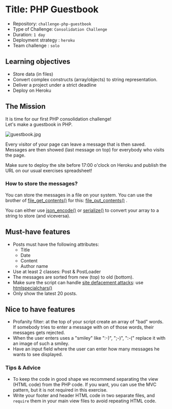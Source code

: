 # Title: PHP Guestbook

- Repository: `challenge-php-guestbook`
- Type of Challenge: `Consolidation Challenge`
- Duration: `1 day`
- Deployment strategy : `heroku`
- Team challenge : `solo`

## Learning objectives

- Store data (in files)
- Convert complex constructs (array/objects) to string representation.
- Deliver a project under a strict deadline
- Deploy on Heroku

## The Mission

It is time for our first PHP consolidation challenge!  
Let's make a guestbook in PHP.

![guestbook.jpg](guestbook.jpg)

Every visitor of your page can leave a message that is then saved. Messages are then showed (last message on top) for everybody who visits the page.

Make sure to deploy the site before 17:00 o'clock on Heroku and publish the URL on our usual exercises spreadsheet!

### How to store the messages?

You can store the messages in a file on your system. You can use the brother of [file_get_contents()](https://php.net/file_get_contents) for this: [file_put_contents()](https://php.net/file_put_contents) .

You can either use [json_encode()](https://php.net/json_encode) or [serialize()](https://php.net/serialize) to convert your array to a string to store (and viceversa).

## Must-have features

- Posts must have the following attributes:
  - Title
  - Date
  - Content
  - Author name
- Use at least 2 classes: Post & PostLoader
- The messages are sorted from new (top) to old (bottom).
- Make sure the script can handle [site defacement attacks](https://en.wikipedia.org/wiki/Website_defacement): use [htmlspecialchars()](https://www.php.net/htmlspecialchars)
- Only show the latest 20 posts.

## Nice to have features

- Profanity filter: at the top of your script create an array of "bad" words. If somebody tries to enter a message with on of those words, their messages gets rejected.
- When the user enters uses a "smiley" like ":-)", ";-)", ":-(" replace it with an image of such a smiley.
- Have an input field where the user can enter how many messages he wants to see displayed.

### Tips & Advice

- To keep the code in good shape we recommend separating the view (HTML code) from the PHP code. If you want, you can use the MVC pattern, but it is not required in this exercise.
- Write your footer and header HTML code in two separate files, and `require` them in your main view files to avoid repeating HTML code.
